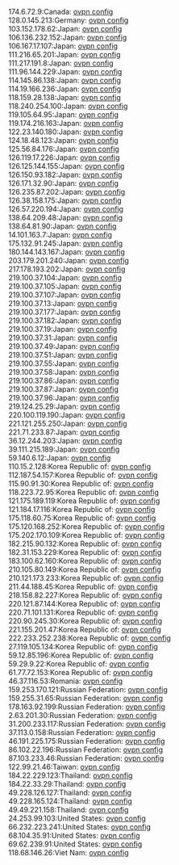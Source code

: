 174.6.72.9:Canada: [ovpn config](vpn/174_6_72_9.ovpn)  
128.0.145.213:Germany: [ovpn config](vpn/128_0_145_213.ovpn)  
103.152.178.62:Japan: [ovpn config](vpn/103_152_178_62.ovpn)  
106.136.232.152:Japan: [ovpn config](vpn/106_136_232_152.ovpn)  
106.167.17.107:Japan: [ovpn config](vpn/106_167_17_107.ovpn)  
111.216.65.201:Japan: [ovpn config](vpn/111_216_65_201.ovpn)  
111.217.191.8:Japan: [ovpn config](vpn/111_217_191_8.ovpn)  
111.96.144.229:Japan: [ovpn config](vpn/111_96_144_229.ovpn)  
114.145.86.138:Japan: [ovpn config](vpn/114_145_86_138.ovpn)  
114.19.166.236:Japan: [ovpn config](vpn/114_19_166_236.ovpn)  
118.159.28.138:Japan: [ovpn config](vpn/118_159_28_138.ovpn)  
118.240.254.100:Japan: [ovpn config](vpn/118_240_254_100.ovpn)  
119.105.64.95:Japan: [ovpn config](vpn/119_105_64_95.ovpn)  
119.174.216.163:Japan: [ovpn config](vpn/119_174_216_163.ovpn)  
122.23.140.180:Japan: [ovpn config](vpn/122_23_140_180.ovpn)  
124.18.48.123:Japan: [ovpn config](vpn/124_18_48_123.ovpn)  
125.56.84.176:Japan: [ovpn config](vpn/125_56_84_176.ovpn)  
126.119.17.226:Japan: [ovpn config](vpn/126_119_17_226.ovpn)  
126.125.144.155:Japan: [ovpn config](vpn/126_125_144_155.ovpn)  
126.150.93.182:Japan: [ovpn config](vpn/126_150_93_182.ovpn)  
126.171.32.90:Japan: [ovpn config](vpn/126_171_32_90.ovpn)  
126.235.87.202:Japan: [ovpn config](vpn/126_235_87_202.ovpn)  
126.38.158.175:Japan: [ovpn config](vpn/126_38_158_175.ovpn)  
126.57.220.194:Japan: [ovpn config](vpn/126_57_220_194.ovpn)  
138.64.209.48:Japan: [ovpn config](vpn/138_64_209_48.ovpn)  
138.64.81.90:Japan: [ovpn config](vpn/138_64_81_90.ovpn)  
14.101.163.7:Japan: [ovpn config](vpn/14_101_163_7.ovpn)  
175.132.91.245:Japan: [ovpn config](vpn/175_132_91_245.ovpn)  
180.144.143.167:Japan: [ovpn config](vpn/180_144_143_167.ovpn)  
203.179.201.240:Japan: [ovpn config](vpn/203_179_201_240.ovpn)  
217.178.193.202:Japan: [ovpn config](vpn/217_178_193_202.ovpn)  
219.100.37.104:Japan: [ovpn config](vpn/219_100_37_104.ovpn)  
219.100.37.105:Japan: [ovpn config](vpn/219_100_37_105.ovpn)  
219.100.37.107:Japan: [ovpn config](vpn/219_100_37_107.ovpn)  
219.100.37.13:Japan: [ovpn config](vpn/219_100_37_13.ovpn)  
219.100.37.177:Japan: [ovpn config](vpn/219_100_37_177.ovpn)  
219.100.37.182:Japan: [ovpn config](vpn/219_100_37_182.ovpn)  
219.100.37.19:Japan: [ovpn config](vpn/219_100_37_19.ovpn)  
219.100.37.31:Japan: [ovpn config](vpn/219_100_37_31.ovpn)  
219.100.37.49:Japan: [ovpn config](vpn/219_100_37_49.ovpn)  
219.100.37.51:Japan: [ovpn config](vpn/219_100_37_51.ovpn)  
219.100.37.55:Japan: [ovpn config](vpn/219_100_37_55.ovpn)  
219.100.37.58:Japan: [ovpn config](vpn/219_100_37_58.ovpn)  
219.100.37.86:Japan: [ovpn config](vpn/219_100_37_86.ovpn)  
219.100.37.87:Japan: [ovpn config](vpn/219_100_37_87.ovpn)  
219.100.37.96:Japan: [ovpn config](vpn/219_100_37_96.ovpn)  
219.124.25.29:Japan: [ovpn config](vpn/219_124_25_29.ovpn)  
220.100.119.190:Japan: [ovpn config](vpn/220_100_119_190.ovpn)  
221.121.255.250:Japan: [ovpn config](vpn/221_121_255_250.ovpn)  
221.71.233.87:Japan: [ovpn config](vpn/221_71_233_87.ovpn)  
36.12.244.203:Japan: [ovpn config](vpn/36_12_244_203.ovpn)  
39.111.215.189:Japan: [ovpn config](vpn/39_111_215_189.ovpn)  
59.140.6.12:Japan: [ovpn config](vpn/59_140_6_12.ovpn)  
110.15.2.128:Korea Republic of: [ovpn config](vpn/110_15_2_128.ovpn)  
112.187.54.157:Korea Republic of: [ovpn config](vpn/112_187_54_157.ovpn)  
115.90.91.30:Korea Republic of: [ovpn config](vpn/115_90_91_30.ovpn)  
118.223.72.95:Korea Republic of: [ovpn config](vpn/118_223_72_95.ovpn)  
121.175.189.119:Korea Republic of: [ovpn config](vpn/121_175_189_119.ovpn)  
121.184.17.116:Korea Republic of: [ovpn config](vpn/121_184_17_116.ovpn)  
175.118.60.75:Korea Republic of: [ovpn config](vpn/175_118_60_75.ovpn)  
175.120.168.252:Korea Republic of: [ovpn config](vpn/175_120_168_252.ovpn)  
175.202.170.109:Korea Republic of: [ovpn config](vpn/175_202_170_109.ovpn)  
182.215.90.132:Korea Republic of: [ovpn config](vpn/182_215_90_132.ovpn)  
182.31.153.229:Korea Republic of: [ovpn config](vpn/182_31_153_229.ovpn)  
183.100.62.160:Korea Republic of: [ovpn config](vpn/183_100_62_160.ovpn)  
210.105.80.149:Korea Republic of: [ovpn config](vpn/210_105_80_149.ovpn)  
210.121.173.233:Korea Republic of: [ovpn config](vpn/210_121_173_233.ovpn)  
211.44.188.45:Korea Republic of: [ovpn config](vpn/211_44_188_45.ovpn)  
218.158.82.227:Korea Republic of: [ovpn config](vpn/218_158_82_227.ovpn)  
220.121.87.144:Korea Republic of: [ovpn config](vpn/220_121_87_144.ovpn)  
220.71.101.131:Korea Republic of: [ovpn config](vpn/220_71_101_131.ovpn)  
220.90.245.30:Korea Republic of: [ovpn config](vpn/220_90_245_30.ovpn)  
221.155.201.47:Korea Republic of: [ovpn config](vpn/221_155_201_47.ovpn)  
222.233.252.238:Korea Republic of: [ovpn config](vpn/222_233_252_238.ovpn)  
27.119.105.134:Korea Republic of: [ovpn config](vpn/27_119_105_134.ovpn)  
59.12.85.196:Korea Republic of: [ovpn config](vpn/59_12_85_196.ovpn)  
59.29.9.22:Korea Republic of: [ovpn config](vpn/59_29_9_22.ovpn)  
61.77.72.153:Korea Republic of: [ovpn config](vpn/61_77_72_153.ovpn)  
46.37.116.53:Romania: [ovpn config](vpn/46_37_116_53.ovpn)  
159.253.170.121:Russian Federation: [ovpn config](vpn/159_253_170_121.ovpn)  
159.255.31.65:Russian Federation: [ovpn config](vpn/159_255_31_65.ovpn)  
178.163.92.199:Russian Federation: [ovpn config](vpn/178_163_92_199.ovpn)  
2.63.201.30:Russian Federation: [ovpn config](vpn/2_63_201_30.ovpn)  
31.200.233.117:Russian Federation: [ovpn config](vpn/31_200_233_117.ovpn)  
37.113.0.158:Russian Federation: [ovpn config](vpn/37_113_0_158.ovpn)  
46.191.225.175:Russian Federation: [ovpn config](vpn/46_191_225_175.ovpn)  
86.102.22.196:Russian Federation: [ovpn config](vpn/86_102_22_196.ovpn)  
87.103.233.46:Russian Federation: [ovpn config](vpn/87_103_233_46.ovpn)  
122.99.21.46:Taiwan: [ovpn config](vpn/122_99_21_46.ovpn)  
184.22.229.123:Thailand: [ovpn config](vpn/184_22_229_123.ovpn)  
184.22.33.29:Thailand: [ovpn config](vpn/184_22_33_29.ovpn)  
49.228.126.127:Thailand: [ovpn config](vpn/49_228_126_127.ovpn)  
49.228.165.124:Thailand: [ovpn config](vpn/49_228_165_124.ovpn)  
49.49.221.158:Thailand: [ovpn config](vpn/49_49_221_158.ovpn)  
24.253.99.103:United States: [ovpn config](vpn/24_253_99_103.ovpn)  
66.232.223.241:United States: [ovpn config](vpn/66_232_223_241.ovpn)  
68.104.35.91:United States: [ovpn config](vpn/68_104_35_91.ovpn)  
69.62.239.91:United States: [ovpn config](vpn/69_62_239_91.ovpn)  
118.68.146.26:Viet Nam: [ovpn config](vpn/118_68_146_26.ovpn)  
